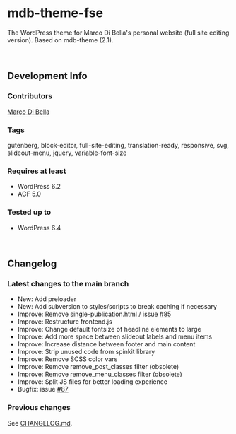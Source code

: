 # mdb-theme-fse
The WordPress theme for Marco Di Bella's personal website (full site editing version). Based on mdb-theme (2.1).

<br>

## Development Info

### Contributors
[Marco Di Bella](https://github.com/mdibella-dev)

### Tags
gutenberg, block-editor, full-site-editing, translation-ready, responsive, svg, slideout-menu, jquery, variable-font-size

### Requires at least

- WordPress 6.2
- ACF 5.0

### Tested up to

- WordPress 6.4

<br>

## Changelog

### Latest changes to the main branch

- New: Add preloader
- New: Add subversion to styles/scripts to break caching if necessary
- Improve: Remove single-publication.html / issue [#85](https://github.com/mdibella-dev/mdb-theme-fse/issues/85)
- Improve: Restructure frontend.js
- Improve: Change default fontsize of headline elements to large
- Improve: Add more space between slideout labels and menu items
- Improve: Increase distance between footer and main content
- Improve: Strip unused code from spinkit library
- Improve: Remove SCSS color vars
- Improve: Remove remove_post_classes filter (obsolete)
- Improve: Remove remove_menu_classes filter (obsolete)
- Improve: Split JS files for better loading experience
- Bugfix: issue [#87](https://github.com/mdibella-dev/mdb-theme-fse/issues/87)



### Previous changes

See [CHANGELOG.md](https://github.com/mdibella-dev/mdb-theme-fse/blob/main/CHANGELOG.md).
